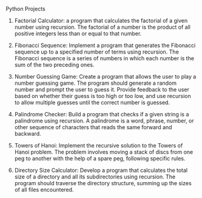 Python Projects

1. Factorial Calculator: a program that calculates the factorial of a given number using recursion. The factorial of a number is the product of all positive integers less than or equal to that number.

2. Fibonacci Sequence: Implement a program that generates the Fibonacci sequence up to a specified number of terms using recursion. The Fibonacci sequence is a series of numbers in which each number is the sum of the two preceding ones.

3. Number Guessing Game: Create a program that allows the user to play a number guessing game. The program should generate a random number and prompt the user to guess it. Provide feedback to the user based on whether their guess is too high or too low, and use recursion to allow multiple guesses until the correct number is guessed.

4. Palindrome Checker: Build a program that checks if a given string is a palindrome using recursion. A palindrome is a word, phrase, number, or other sequence of characters that reads the same forward and backward.

5. Towers of Hanoi: Implement the recursive solution to the Towers of Hanoi problem. The problem involves moving a stack of discs from one peg to another with the help of a spare peg, following specific rules.

6. Directory Size Calculator: Develop a program that calculates the total size of a directory and all its subdirectories using recursion. The program should traverse the directory structure, summing up the sizes of all files encountered.
